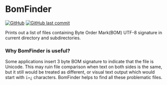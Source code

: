 # BomFinder
[![GitHub](https://img.shields.io/github/license/Paklausk/BomFinder?style=for-the-badge)](https://github.com/Paklausk/BomFinder/blob/master/LICENSE)
[![GitHub last commit](https://img.shields.io/github/last-commit/Paklausk/BomFinder.svg?style=for-the-badge)]()

Prints out a list of files containing Byte Order Mark(BOM) UTF-8 signature in current directory and subdirectories.

### Why BomFinder is useful?

Some applications insert 3 byte BOM signature to indicate that the file is Unicode. This may ruin file comparison when text on both sides is the same, but it still would be treated as different, or visual text output which would start with `ï»¿` characters. BomFinder helps to find all these problematic files.
